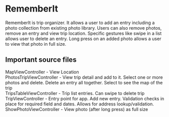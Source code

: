 <h1>RememberIt</h1>
RememberIt is trip organizer. It allows a user to add an entry including a photo collection from existing photo library. Users can also remove photos, remove an entry and view trip location. Specific gestures like swipe in a list allows user to delete an entry. Long press on an added photo allows a user to view that photo in full size.
 
<h2>Important source files</h2>
MapViewController - View Location<br />
PhotosTripViewController - View trip detail and add to it. Select one or more photos and delete. Delete an entry all together. Select to see the map of the trip<br />
TripsTableViewController - Trip list entries. Can swipe to delete trip<br />
TripViewController - Entry point for app. Add new entry. Validation checks in place for required field and dates. Allows for address lookup/validation.<br />
ShowPhotoViewController - View photo (after long press) as full size<br />
